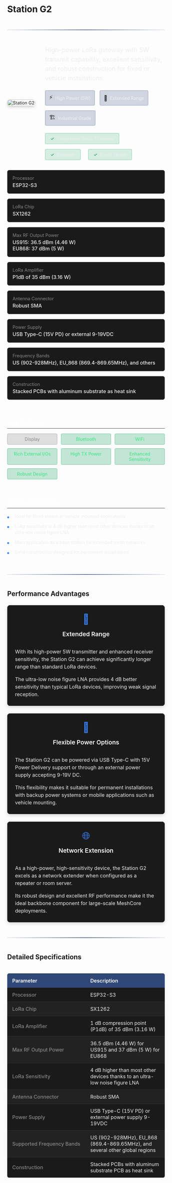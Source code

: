 # Station G2

<div class="section-divider">
  <div class="divider-line"></div>
</div>

<div class="device-header">
  <div class="device-image">
    <img src="./../../images/station_g2_mechanical_design_case.jpg" alt="Station G2">
  </div>
  <div class="device-intro">
    <p class="device-description">High-power LoRa gateway with 5W transmit capability, excellent sensitivity, and robust construction for fixed or vehicle installations.</p>
    <div class="device-highlights">
      <div class="highlight-tag">
        <span class="highlight-icon">⚡</span>
        <span class="highlight-text">High Power (5W)</span>
      </div>
      <div class="highlight-tag">
        <span class="highlight-icon">📡</span>
        <span class="highlight-text">Extended Range</span>
      </div>
      <div class="highlight-tag">
        <span class="highlight-icon">🏗️</span>
        <span class="highlight-text">Industrial Grade</span>
      </div>
    </div>
    <div class="firmware-support">
      <div class="support-item supported">
        <span class="support-icon">✓</span>
        <span class="support-text">Companion Radio Firmware</span>
      </div>
      <div class="support-item supported">
        <span class="support-icon">✓</span>
        <span class="support-text">Repeater</span>
      </div>
      <div class="support-item supported">
        <span class="support-icon">✓</span>
        <span class="support-text">Room Server</span>
      </div>
    </div>
  </div>
</div>

<div class="specs-overview">
  <div class="specs-item">
    <div class="specs-label">Processor</div>
    <div class="specs-value">ESP32-S3</div>
  </div>
  <div class="specs-item">
    <div class="specs-label">LoRa Chip</div>
    <div class="specs-value">SX1262</div>
  </div>
  <div class="specs-item">
    <div class="specs-label">Max RF Output Power</div>
    <div class="specs-value">US915: 36.5 dBm (4.46 W)<br>EU868: 37 dBm (5 W)</div>
  </div>
  <div class="specs-item">
    <div class="specs-label">LoRa Amplifier</div>
    <div class="specs-value">P1dB of 35 dBm (3.16 W)</div>
  </div>
  <div class="specs-item">
    <div class="specs-label">Antenna Connector</div>
    <div class="specs-value">Robust SMA</div>
  </div>
  <div class="specs-item">
    <div class="specs-label">Power Supply</div>
    <div class="specs-value">USB Type-C (15V PD) or external 9-19VDC</div>
  </div>
  <div class="specs-item">
    <div class="specs-label">Frequency Bands</div>
    <div class="specs-value">US (902-928MHz), EU_868 (869.4-869.65MHz), and others</div>
  </div>
  <div class="specs-item">
    <div class="specs-label">Construction</div>
    <div class="specs-value">Stacked PCBs with aluminum substrate as heat sink</div>
  </div>
</div>

<div class="device-features">
  <div class="features-group">
    <h3 class="features-title">Key Features</h3>
    <div class="features-grid">
      <div class="feature-item unavailable">
        <span class="feature-name">Display</span>
      </div>
      <div class="feature-item available">
        <span class="feature-name">Bluetooth</span>
      </div>
      <div class="feature-item available">
        <span class="feature-name">WiFi</span>
      </div>
      <div class="feature-item available">
        <span class="feature-name">Rich External I/Os</span>
      </div>
      <div class="feature-item available">
        <span class="feature-name">High TX Power</span>
      </div>
      <div class="feature-item available">
        <span class="feature-name">Enhanced Sensitivity</span>
      </div>
      <div class="feature-item available">
        <span class="feature-name">Robust Design</span>
      </div>
    </div>
  </div>
  
  <div class="notes-group">
    <h3 class="notes-title">Application Notes</h3>
    <ul class="notes-list">
      <li>Ideal for fixed station or vehicle mounted applications</li>
      <li>LoRa sensitivity is 4 dB higher than most other devices thanks to an ultra-low noise figure LNA</li>
      <li>Main application as a base station for extended mesh networks</li>
      <li>Solid construction designed for permanent installations</li>
    </ul>
  </div>
</div>

<div class="section-divider">
  <div class="divider-line"></div>
</div>

## Performance Advantages

<div class="advantages-container">
  <div class="advantage-card">
    <div class="advantage-icon">📡</div>
    <div class="advantage-title">Extended Range</div>
    <div class="advantage-description">
      <p>With its high-power 5W transmitter and enhanced receiver sensitivity, the Station G2 can achieve significantly longer range than standard LoRa devices.</p>
      <p>The ultra-low noise figure LNA provides 4 dB better sensitivity than typical LoRa devices, improving weak signal reception.</p>
    </div>
  </div>
  
  <div class="advantage-card">
    <div class="advantage-icon">🔌</div>
    <div class="advantage-title">Flexible Power Options</div>
    <div class="advantage-description">
      <p>The Station G2 can be powered via USB Type-C with 15V Power Delivery support or through an external power supply accepting 9-19V DC.</p>
      <p>This flexibility makes it suitable for permanent installations with backup power systems or mobile applications such as vehicle mounting.</p>
    </div>
  </div>
  
  <div class="advantage-card">
    <div class="advantage-icon">🌐</div>
    <div class="advantage-title">Network Extension</div>
    <div class="advantage-description">
      <p>As a high-power, high-sensitivity device, the Station G2 excels as a network extender when configured as a repeater or room server.</p>
      <p>Its robust design and excellent RF performance make it the ideal backbone component for large-scale MeshCore deployments.</p>
    </div>
  </div>
</div>

<div class="section-divider">
  <div class="divider-line"></div>
</div>

## Detailed Specifications

<div class="specs-table">
  <table>
    <thead>
      <tr>
        <th>Parameter</th>
        <th>Description</th>
      </tr>
    </thead>
    <tbody>
      <tr>
        <td>Processor</td>
        <td>ESP32-S3</td>
      </tr>
      <tr>
        <td>LoRa Chip</td>
        <td>SX1262</td>
      </tr>
      <tr>
        <td>LoRa Amplifier</td>
        <td>1 dB compression point (P1dB) of 35 dBm (3.16 W)</td>
      </tr>
      <tr>
        <td>Max RF Output Power</td>
        <td>36.5 dBm (4.46 W) for US915 and 37 dBm (5 W) for EU868</td>
      </tr>
      <tr>
        <td>LoRa Sensitivity</td>
        <td>4 dB higher than most other devices thanks to an ultra-low noise figure LNA</td>
      </tr>
      <tr>
        <td>Antenna Connector</td>
        <td>Robust SMA</td>
      </tr>
      <tr>
        <td>Power Supply</td>
        <td>USB Type-C (15V PD) or external power supply 9-19VDC</td>
      </tr>
      <tr>
        <td>Supported Frequency Bands</td>
        <td>US (902-928MHz), EU_868 (869.4-869.65MHz), and several other global regions</td>
      </tr>
      <tr>
        <td>Construction</td>
        <td>Stacked PCBs with aluminum substrate PCB as heat sink</td>
      </tr>
    </tbody>
  </table>
</div>

<style>


li {
  list-style-type: none;
  padding-left: 0;
}


.section-divider {
  display: flex;
  align-items: center;
  justify-content: center;
  margin: 3rem 0;
}

.divider-line {
  height: 2px;
  background: linear-gradient(90deg, rgba(30, 59, 112, 0.1), rgba(30, 59, 112, 0.8) 50%, rgba(30, 59, 112, 0.1));
  flex-grow: 1;
}

/* Device Header */
.device-header {
  display: flex;
  margin: 2rem 0;
  gap: 2rem;
  align-items: center;
}

.device-image {
  flex: 0 0 auto;
  max-width: 300px;
}

.device-image img {
  width: 100%;
  height: auto;
  border-radius: 8px;
  box-shadow: 0 4px 8px rgba(0, 0, 0, 0.15);
}

.device-intro {
  flex: 1;
}

.device-description {
  font-size: 1.25rem;
  color: #eee;
  margin-top: 0;
  margin-bottom: 1.5rem;
  line-height: 1.5;
}

.device-highlights {
  display: flex;
  flex-wrap: wrap;
  gap: 1rem;
  margin-bottom: 1.5rem;
}

.highlight-tag {
  display: flex;
  align-items: center;
  background-color: rgba(30, 59, 112, 0.2);
  border: 1px solid rgba(30, 59, 112, 0.4);
  border-radius: 4px;
  padding: 0.5rem 0.75rem;
}

.highlight-icon {
  margin-right: 0.5rem;
  font-size: 1.1rem;
}

.highlight-text {
  color: #eee;
  font-weight: 500;
}

.firmware-support {
  display: flex;
  flex-wrap: wrap;
  gap: 1rem;
}

.support-item {
  display: flex;
  align-items: center;
  padding: 0.5rem 1rem;
  border-radius: 4px;
  margin-right: 0.5rem;
}

.supported {
  background-color: rgba(62, 175, 124, 0.2);
  border: 1px solid rgba(62, 175, 124, 0.5);
}

.unsupported {
  background-color: rgba(255, 82, 82, 0.1);
  border: 1px solid rgba(255, 82, 82, 0.3);
}

.partial {
  background-color: rgba(255, 193, 7, 0.2);
  border: 1px solid rgba(255, 193, 7, 0.5);
}

.support-icon {
  margin-right: 0.5rem;
  font-weight: bold;
}

.supported .support-icon {
  color: #3eaf7c;
}

.unsupported .support-icon {
  color: #ff5252;
}

.partial .support-icon {
  color: #ffc107;
}

.support-text {
  color: #eee;
}

/* Specs Overview */
.specs-overview {
  display: grid;
  grid-template-columns: repeat(auto-fill, minmax(300px, 1fr));
  gap: 1rem;
  margin: 2rem 0;
}

.specs-item {
  background-color: #1a1a1a;
  border-radius: 6px;
  padding: 1rem;
  border: 1px solid #333;
}

.specs-label {
  color: #888;
  font-size: 0.9rem;
  margin-bottom: 0.25rem;
}

.specs-value {
  color: #eee;
  font-size: 1rem;
  font-weight: 500;
}

/* Features */
.device-features {
  display: grid;
  grid-template-columns: repeat(auto-fit, minmax(300px, 1fr));
  gap: 2rem;
  margin: 2rem 0;
}

.features-title, .notes-title {
  color: #fff;
  font-size: 1.2rem;
  margin-bottom: 1rem;
  border-bottom: 1px solid #333;
  padding-bottom: 0.5rem;
}

.features-grid {
  display: grid;
  grid-template-columns: repeat(auto-fill, minmax(140px, 1fr));
  gap: 0.75rem;
}

.feature-item {
  padding: 0.5rem 0.75rem;
  border-radius: 4px;
  text-align: center;
}

.available {
  background-color: rgba(62, 175, 124, 0.3);
  border: 1px solid rgba(62, 175, 124, 0.6);
  color: #4ae68c;
  font-weight: 500;
}

.unavailable {
  background-color: rgba(102, 102, 102, 0.2);
  border: 1px solid rgba(102, 102, 102, 0.4);
  color: #888;
}

.notes-list {
  list-style-type: none;
  padding-left: 0;
  margin: 0;
}

.notes-list li {
  position: relative;
  padding-left: 1.5rem;
  margin-bottom: 0.75rem;
  color: #eee;
  line-height: 1.4;
}

.notes-list li::before {
  content: "";
  position: absolute;
  left: 0;
  top: 0.6rem;
  width: 6px;
  height: 6px;
  background-color: #3884ff;
  border-radius: 50%;
}

/* Performance Advantages */
.advantages-container {
  display: grid;
  grid-template-columns: repeat(auto-fit, minmax(300px, 1fr));
  gap: 1.5rem;
  margin: 1.5rem 0;
}

.advantage-card {
  background-color: #1a1a1a;
  border-radius: 8px;
  border: 1px solid #333;
  padding: 1.5rem;
  display: flex;
  flex-direction: column;
  box-shadow: 0 4px 12px rgba(0,0,0,0.15);
}

.advantage-icon {
  font-size: 2rem;
  margin-bottom: 1rem;
  color: #3884ff;
  text-align: center;
}

.advantage-title {
  font-size: 1.2rem;
  font-weight: 600;
  color: #fff;
  margin-bottom: 1rem;
  text-align: center;
}

.advantage-description p {
  color: #eee;
  font-size: 1rem;
  line-height: 1.5;
  margin-bottom: 0.75rem;
}

.advantage-description p:last-child {
  margin-bottom: 0;
}

/* Specifications Table */
.specs-table {
  overflow-x: auto;
  margin: 1.5rem 0;
}

.specs-table table {
  width: 100%;
  border-collapse: collapse;
  background-color: #1a1a1a;
  border-radius: 6px;
  overflow: hidden;
}

.specs-table th, .specs-table td {
  padding: 0.75rem 1rem;
  text-align: left;
  border-bottom: 1px solid #333;
}

.specs-table th {
  background-color: #304878;
  color: #fff;
  font-weight: 600;
}

.specs-table tr:nth-child(even) {
  background-color: #222;
}

.specs-table td:first-child {
  color: #888;
  font-weight: 500;
  white-space: nowrap;
}

.specs-table td:last-child {
  color: #eee;
}

/* Responsive adjustments */
@media (max-width: 768px) {
  .device-header {
    flex-direction: column;
    gap: 1rem;
  }
  
  .device-image {
    max-width: 100%;
  }
  
  .specs-table th, .specs-table td {
    padding: 0.6rem 0.75rem;
    font-size: 0.9rem;
  }
  
  .advantages-container {
    grid-template-columns: 1fr;
  }
}
</style>